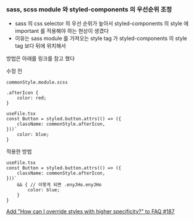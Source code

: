### sass, scss module 와 styled-components 의 우선순위 조정

- sass 의 css selector 의 우선 순위가 높아서 styled-components 의 style 에 important 를 적용해야 하는 현상이 생겼다
- 이유는 sass module 를 가져오는 style tag 가 styled-components 의 style tag 보다 뒤에 위치해서

방법은 아래를 링크를 참고 했다

수정 전

```
commonStyle.module.scss

.afterIcon {
    color: red;
}

useFile.tsx
const Button = styled.button.attrs(() => ({
    className: commonStyle.afterIcon,
}))`
    color: blue;
}
```

적용한 방법

```
useFile.tsx
const Button = styled.button.attrs(() => ({
    className: commonStyle.afterIcon,
}))`
    && { // 이렇게 되면 .enyJHo.enyJHo
        color: blue;
    }
}
```

[Add "How can I override styles with higher specificity?" to FAQ #187](https://github.com/styled-components/styled-components-website/issues/187)
